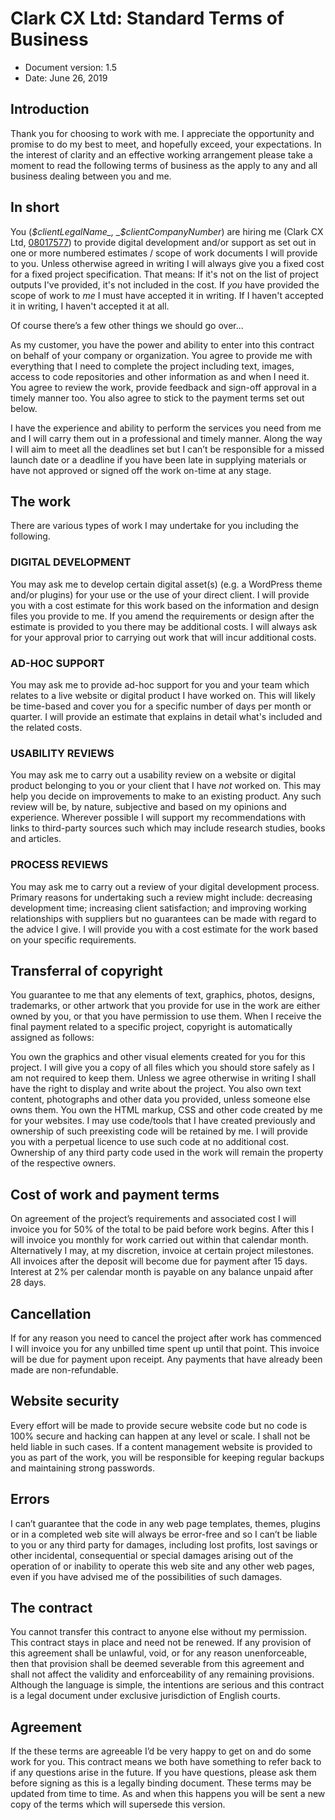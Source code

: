 # Clark CX Ltd: Standard Terms of Business

- Document version: 1.5
- Date: June 26, 2019

## Introduction 

Thank you for choosing to work with me. I appreciate the opportunity and promise to do my best to meet, and hopefully exceed, your expectations. In the interest of clarity and an effective working arrangement please take a moment to read the following terms of business as the apply to any and all business dealing between you and me.

## In short

You (_$clientLegalName_, _$clientCompanyNumber_) are hiring me (Clark CX Ltd, [08017577](https://beta.companieshouse.gov.uk/company/08017577)) to provide digital development and/or support as set out in one or more numbered estimates / scope of work documents I will provide to you. Unless otherwise agreed in writing I will always give you a fixed cost for a fixed project specification. That means: If it's not on the list of project outputs I've provided, it's not included in the cost. If _you_ have provided the scope of work to _me_ I must have accepted it in writing. If I haven't accepted it in writing, I haven't accepted it at all.

Of course there’s a few other things we should go over...

As my customer, you have the power and ability to enter into this contract on behalf of your company or organization. You agree to provide me with everything that I need to complete the project including text, images, access to code repositories and other information as and when I need it. You agree to review the work, provide feedback and sign-off approval in a timely manner too. You also agree to stick to the payment terms set out below.

I have the experience and ability to perform the services you need from me and I will carry them out in a professional and timely manner. Along the way I will aim to meet all the deadlines set but I can’t be responsible for a missed launch date or a deadline if you have been late in supplying materials or have not approved or signed off the work on-time at any stage.

## The work

There are various types of work I may undertake for you including the following.

### DIGITAL DEVELOPMENT
You may ask me to develop certain digital asset(s) (e.g. a WordPress theme and/or plugins) for your use or the use of your direct client. I will provide you with a cost estimate for this work based on the information and design files you provide to me. If you amend the requirements or design after the estimate is provided to you there may be additional costs. I will always ask for your approval prior to carrying out work that will incur additional costs.

### AD-HOC SUPPORT
You may ask me to provide ad-hoc support for you and your team which relates to a live website or digital product I have worked on. This will likely be time-based and cover you for a specific number of days per month or quarter. I will provide an estimate that explains in detail what's included and the related costs.

### USABILITY REVIEWS
You may ask me to carry out a usability review on a website or digital product belonging to you or your client that I have _not_ worked on. This may help you decide on improvements to make to an existing product. Any such review will be, by nature, subjective and based on my opinions and experience. Wherever possible I will support my recommendations with links to third-party sources such which may include research studies, books and articles.

### PROCESS REVIEWS
You may ask me to carry out a review of your digital development process. Primary reasons for undertaking such a review might include: decreasing development time; increasing client satisfaction; and improving working relationships with suppliers but no guarantees can be made with regard to the advice I give. I will provide you with a cost estimate for the work based on your specific requirements. 

## Transferral of copyright

You guarantee to me that any elements of text, graphics, photos, designs, trademarks, or other artwork that you provide for use in the work are either owned by you, or that you have permission to use them. When I receive the final payment related to a specific project, copyright is automatically assigned as follows:

You own the graphics and other visual elements created for you for this project. I will give you a copy of all files which you should store safely as I am not required to keep them. Unless we agree otherwise in writing I shall have the right to display and write about the project. You also own text content, photographs and other data you provided, unless someone else owns them. You own the HTML markup, CSS and other code created by me for your websites. I may use code/tools that I have created previously and ownership of such preexisting code will be retained by me. I will provide you with a perpetual licence to use such code at no additional cost. Ownership of any third party code used in the work will remain the property of the respective owners.

## Cost of work and payment terms

On agreement of the project’s requirements and associated cost I will invoice you for 50% of the total to be paid before work begins. After this I will invoice you monthly for work carried out within that calendar month. Alternatively I may, at my discretion, invoice at certain project milestones. All invoices after the deposit will become due for payment after 15 days. Interest at 2% per calendar month is payable on any balance unpaid after 28 days.

## Cancellation

If for any reason you need to cancel the project after work has commenced I will invoice you for any unbilled time spent up until that point. This invoice will be due for payment upon receipt. Any payments that have already been made are non-refundable.

## Website security

Every effort will be made to provide secure website code but no code is 100% secure and hacking can happen at any level or scale. I shall not be held liable in such cases. If a content management website is provided to you as part of the work, you will be responsible for keeping regular backups and maintaining strong passwords.

## Errors

I can’t guarantee that the code in any web page templates, themes, plugins or in a completed web site will always be error-free and so I can’t be liable to you or any third party for damages, including lost profits, lost savings or other incidental, consequential or special damages arising out of the operation of or inability to operate this web site and any other web pages, even if you have advised me of the possibilities of such damages.

## The contract

You cannot transfer this contract to anyone else without my permission. This contract stays in place and need not be renewed. If any provision of this agreement shall be unlawful, void, or for any reason unenforceable, then that provision shall be deemed severable from this agreement and shall not affect the validity and enforceability of any remaining provisions. Although the language is simple, the intentions are serious and this contract is a legal document under exclusive jurisdiction of English courts.

## Agreement

If the these terms are agreeable I’d be very happy to get on and do some work for you. This contract means we both have something to refer back to if any questions arise in the future. If you have questions, please ask them before signing as this is a legally binding document. These terms may be updated from time to time. As and when this happens you will be sent a new copy of the terms which will supersede this version.